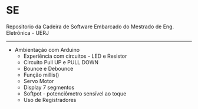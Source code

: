 # SE
Repositorio da Cadeira de Software Embarcado do Mestrado de Eng. Eletrônica - UERJ

---

* Ambientação com Arduino
  * Experiência com circuitos - LED e Resistor
  * Circuito Pull UP e PULL DOWN
  * Bounce e Debounce
  * Função millis()
  * Servo Motor
  * Display 7 segmentos
  * Softpot - potenciômetro sensível ao toque
  * Uso de Registradores
  

<!--
By Alisson Cavalcante e Silva
22/08/2018
-->
